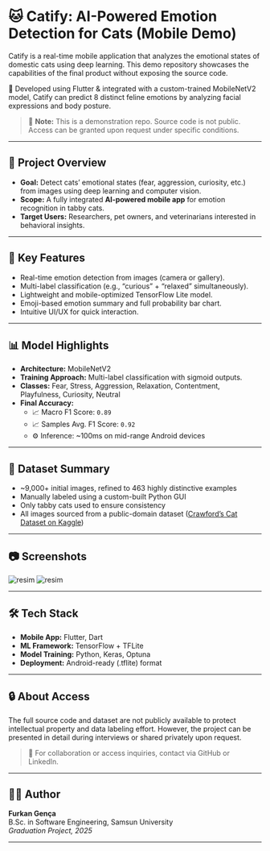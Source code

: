 # 🐱 Catify: AI-Powered Emotion Detection for Cats (Mobile Demo)

Catify is a real-time mobile application that analyzes the emotional states of domestic cats using deep learning. This demo repository showcases the capabilities of the final product without exposing the source code.

📱 Developed using Flutter & integrated with a custom-trained MobileNetV2 model, Catify can predict 8 distinct feline emotions by analyzing facial expressions and body posture.

> 🚫 **Note:** This is a demonstration repo. Source code is not public. Access can be granted upon request under specific conditions.

---

## 🧠 Project Overview

- **Goal:** Detect cats’ emotional states (fear, aggression, curiosity, etc.) from images using deep learning and computer vision.
- **Scope:** A fully integrated **AI-powered mobile app** for emotion recognition in tabby cats.
- **Target Users:** Researchers, pet owners, and veterinarians interested in behavioral insights.

---

## 🎯 Key Features

- Real-time emotion detection from images (camera or gallery).
- Multi-label classification (e.g., “curious” + “relaxed” simultaneously).
- Lightweight and mobile-optimized TensorFlow Lite model.
- Emoji-based emotion summary and full probability bar chart.
- Intuitive UI/UX for quick interaction.

---

## 📊 Model Highlights

- **Architecture:** MobileNetV2
- **Training Approach:** Multi-label classification with sigmoid outputs.
- **Classes:** Fear, Stress, Aggression, Relaxation, Contentment, Playfulness, Curiosity, Neutral
- **Final Accuracy:**  
  - 📈 Macro F1 Score: `0.89`  
  - 📈 Samples Avg. F1 Score: `0.92`  
  - ⚙️ Inference: ~100ms on mid-range Android devices

---

## 🧪 Dataset Summary

- ~9,000+ initial images, refined to 463 highly distinctive examples
- Manually labeled using a custom-built Python GUI
- Only tabby cats used to ensure consistency
- All images sourced from a public-domain dataset ([Crawford’s Cat Dataset on Kaggle](https://www.kaggle.com/datasets/crawford/cat-dataset))

---

## 📷 Screenshots

![resim](https://github.com/user-attachments/assets/8da3cbeb-3bbf-41f0-8d67-2a1286b18cd3)
![resim](https://github.com/user-attachments/assets/420b6c5e-5d86-475f-ae4e-d045efca7842)


---


## 🛠️ Tech Stack

- **Mobile App:** Flutter, Dart  
- **ML Framework:** TensorFlow + TFLite  
- **Model Training:** Python, Keras, Optuna  
- **Deployment:** Android-ready (.tflite) format

---

## 🔒 About Access

The full source code and dataset are not publicly available to protect intellectual property and data labeling effort. However, the project can be presented in detail during interviews or shared privately upon request.

> 📝 For collaboration or access inquiries, contact via GitHub or LinkedIn.

---

## 👨‍💻 Author

**Furkan Gença**  
B.Sc. in Software Engineering, Samsun University  
*Graduation Project, 2025*

---
